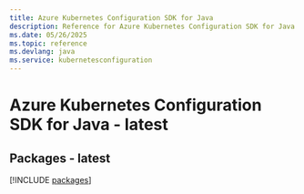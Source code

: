 ```yaml
---
title: Azure Kubernetes Configuration SDK for Java
description: Reference for Azure Kubernetes Configuration SDK for Java
ms.date: 05/26/2025
ms.topic: reference
ms.devlang: java
ms.service: kubernetesconfiguration
---
```

# Azure Kubernetes Configuration SDK for Java - latest
## Packages - latest
[!INCLUDE [packages](kubernetes-configuration-index.md)]